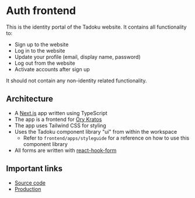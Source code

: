 # Auth frontend

This is the identity portal of the Tadoku website. It contains all functionality to:

- Sign up to the website
- Log in to the website
- Update your profile (email, display name, password)
- Log out from the website
- Activate accounts after sign up

It should not contain any non-identity related functionality.

## Architecture

- A [Next.js](https://nextjs.org/) app written using TypeScript
- The app is a frontend for [Ory Kratos](https://github.com/ory/kratos)
- The app uses Tailwind CSS for styling
- Uses the Tadoku component library "ui" from within the workspace
  - Refer to `frontend/apps/styleguide` for a reference on how to use this component library
- All forms are written with [react-hook-form](https://react-hook-form.com/)

## Important links

- [Source code](https://github.com/tadoku/tadoku/tree/main/frontend/apps/auth)
- [Production](https://account.tadoku.app/)
